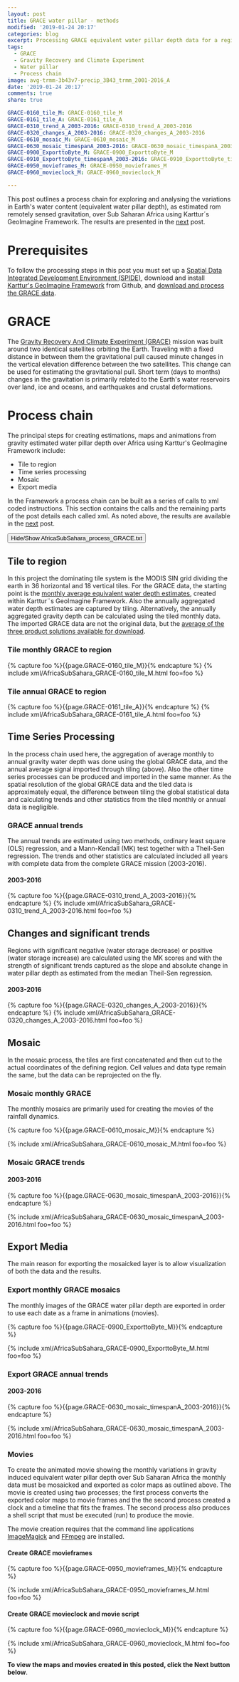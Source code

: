 ```yaml
---
layout: post
title: GRACE water pillar - methods
modified: '2019-01-24 20:17'
categories: blog
excerpt: Processing GRACE equivalent water pillar depth data for a regional project
tags:
  - GRACE
  - Gravity Recovery and Climate Experiment
  - Water pillar
  - Process chain
image: avg-trmm-3b43v7-precip_3B43_trmm_2001-2016_A
date: '2019-01-24 20:17'
comments: true
share: true

GRACE-0160_tile_M: GRACE-0160_tile_M
GRACE-0161_tile_A: GRACE-0161_tile_A
GRACE-0310_trend_A_2003-2016: GRACE-0310_trend_A_2003-2016
GRACE-0320_changes_A_2003-2016: GRACE-0320_changes_A_2003-2016
GRACE-0610_mosaic_M: GRACE-0610_mosaic_M
GRACE-0630_mosaic_timespanA_2003-2016: GRACE-0630_mosaic_timespanA_2003-2016
GRACE-0900_ExporttoByte_M: GRACE-0900_ExporttoByte_M
GRACE-0910_ExporttoByte_timespanA_2003-2016: GRACE-0910_ExporttoByte_timespanA_2003-2016
GRACE-0950_movieframes_M: GRACE-0950_movieframes_M
GRACE-0960_movieclock_M: GRACE-0960_movieclock_M

---
```

<script src="https://karttur.github.io/common/assets/js/karttur/togglediv.js"></script>

This post outlines a process chain for exploring and analysing the variations in Earth's water content (equivalent water pillar depth), as estimated  rom remotely sensed gravitation, over Sub Saharan Africa using Karttur´s GeoImagine Framework. The results are presented in the [next](../grace-results/) post.

# Prerequisites

To follow the processing steps in this post you must set up a [Spatial Data Integrated Development Environment (SPIDE)](https://karttur.github.io/setup-ide/), download and install [Karttur's GeoImagine Framework](https://karttur.github.io/geoimagine/blog/blog-import-project-eclipse/) from Github, and [download and process the GRACE data](https://karttur.github.io/geoimagine/blog/blog-GRACE/).

# GRACE

The [Gravity Recovery And Climate Experiment (GRACE)](https://grace.jpl.nasa.gov) mission was built around two identical satellites orbiting the Earth. Traveling with a fixed distance in between them the gravitational pull caused minute changes in the vertical elevation difference between the two satellites. This change can be used for estimating the gravitational pull. Short term (days to months) changes in the gravitation is primarily related to the Earth's water reservoirs over land, ice and oceans, and earthquakes and crustal deformations.

# Process chain

The principal steps for creating estimations, maps and animations from gravity estimated water pillar depth over Africa using Karttur's GeoImagine Framework include:

- Tile to region
- Time series processing
- Mosaic
- Export media

In the Framework a process chain can be built as a series of calls to xml coded instructions. This section contains the calls and the remaining parts of the post details each called xml. As noted above, the results are available in the [next](../grace-results) post.

<button id= "toggleProcessChain" onclick="hiddencode('ProcessChain')">Hide/Show AfricaSubSahara_process_GRACE.txt</button>

<div id="ProcessChain" style="display:none">

{% capture text-capture %}
{% raw %}
```
###################################
###################################
###    GRACE data processing    ###
###################################
###################################

## The processing requires that the GRACE data are already processed and available ##

###################################
###       Tile to region        ###
###################################

## Tile monthly GRACE to region ##
AfricaSubSahara_GRACE-0160_tile_M.xml

## Tile annual GRACE to region ##
AfricaSubSahara_GRACE-0161_tile_A.xml

###################################
###   Time Series Processing    ###
###################################

## GRACE annual trends  
AfricaSubSahara_GRACE-0310_trend_A_2003-2016.xml

## Changes and significant trends  ##
AfricaSubSahara_GRACE-0320_changes_A_2003-2016.xml

###################################
###   	       Mosaic           ###
###################################

## Mosaic monthly GRACE ##
AfricaSubSahara_GRACE-0610_mosaic_M.xml

## Mosaic VWB trends ##
AfricaSubSahara_GRACE-0630_mosaic_timespanA_2003-2016.xml

###################################
###        Export media         ###
###################################

## Export monthly GRACE ##
AfricaSubSahara_GRACE-0900_ExporttoByte_M.xml

## Export GRACE annual trends ##
AfricaSubSahara_GRACE-0910_ExporttoByte_timespanA_2003-2016.xml

## Create GRACE movieframes ##
AfricaSubSahara_GRACE-0950_movieframes_M.xml

## Create GRACE Movieclock and movie script ##
AfricaSubSahara_GRACE-0960_movieclock_M.xml
```
{% endraw %}
{% endcapture %}
{% include widgets/toggle-code.html  toggle-text=text-capture  %}
</div>

## Tile to region

In this project the dominating tile system is the MODIS SIN grid dividing the earth in 36 horizontal and 18 vertical tiles. For the GRACE data, the starting point is the [monthly average equivalent water depth estimates](https://karttur.github.io/geoimagine/blog/blog-GRACE/), created within Karttur¨s GeoImagine Framework. Also the annually aggregated water depth estimates are captured by tiling. Alternatively, the annually aggregated gravity depth can be calculated using the tiled monthly data. The imported GRACE data are not the original data, but the [average of the three product solutions available for download](https://karttur.github.io/geoimagine/blog/blog-GRACE/).

### Tile monthly GRACE to region

{% capture foo %}{{page.GRACE-0160_tile_M}}{% endcapture %}
{% include xml/AfricaSubSahara_GRACE-0160_tile_M.html foo=foo %}

### Tile annual GRACE to region

{% capture foo %}{{page.GRACE-0161_tile_A}}{% endcapture %}
{% include xml/AfricaSubSahara_GRACE-0161_tile_A.html foo=foo %}

## Time Series Processing

In the process chain used here, the aggregation of average monthly to annual gravity water depth was done using the global GRACE data, and the annual average signal imported through tiling (above). Also the other time series processes can be produced and imported in the same manner. As the spatial resolution of the global GRACE data and the tiled data is approximately equal, the difference between tiling the global statistical data and calculating trends and other statistics from the tiled monthly or annual data is negligible.

### GRACE annual trends

The annual trends are estimated using two methods, ordinary least square (OLS) regression, and a Mann-Kendall (MK) test together with a Theil-Sen regression. The trends and other statistics are calculated included all years with complete data from the complete GRACE mission (2003-2016).

#### 2003-2016

{% capture foo %}{{page.GRACE-0310_trend_A_2003-2016}}{% endcapture %}
{% include xml/AfricaSubSahara_GRACE-0310_trend_A_2003-2016.html foo=foo %}

## Changes and significant trends

Regions with significant negative (water storage decrease) or positive (water storage increase) are calculated using the MK scores and with the strength of significant trends captured as the slope and absolute change in water pillar depth as estimated from the median Theil-Sen regression.

#### 2003-2016

{% capture foo %}{{page.GRACE-0320_changes_A_2003-2016}}{% endcapture %}
{% include xml/AfricaSubSahara_GRACE-0320_changes_A_2003-2016.html foo=foo %}

## Mosaic

In the mosaic process, the tiles are first concatenated and then cut to the actual coordinates of the defining region. Cell values and data type remain the same, but the data can be reprojected on the fly.

### Mosaic monthly GRACE

The monthly mosaics are primarily used for creating the movies of the rainfall dynamics.

{% capture foo %}{{page.GRACE-0610_mosaic_M}}{% endcapture %}

{% include xml/AfricaSubSahara_GRACE-0610_mosaic_M.html foo=foo %}

### Mosaic GRACE trends

#### 2003-2016

{% capture foo %}{{page.GRACE-0630_mosaic_timespanA_2003-2016}}{% endcapture %}

{% include xml/AfricaSubSahara_GRACE-0630_mosaic_timespanA_2003-2016.html foo=foo %}

## Export Media

The main reason for exporting the mosaicked layer is to allow visualization of both the data and the results.

### Export monthly GRACE mosaics

The monthly images of the GRACE water pillar depth are exported in order to use each date as a frame in animations (movies).

{% capture foo %}{{page.GRACE-0900_ExporttoByte_M}}{% endcapture %}

{% include xml/AfricaSubSahara_GRACE-0900_ExporttoByte_M.html foo=foo %}

### Export GRACE annual trends

#### 2003-2016

{% capture foo %}{{page.GRACE-0630_mosaic_timespanA_2003-2016}}{% endcapture %}

{% include xml/AfricaSubSahara_GRACE-0630_mosaic_timespanA_2003-2016.html foo=foo %}

### Movies

To create the animated movie showing the monthly variations in gravity induced equivalent water pillar depth over Sub Saharan Africa the monthly data must be mosaicked and exported as color maps as outlined above. The movie is created using two processes; the first process converts the exported color maps to movie frames and the the second process created a clock and a timeline that fits the frames. The second process also produces a shell script that must be executed (run) to produce the movie.

The movie creation requires that the command line applications [ImageMagick](https://karttur.github.io/setup-theme-blog/blog/install-imagemagick/) and [FFmpeg](https://karttur.github.io/setup-theme-blog/blog/ffmpeg-movie/) are installed.

#### Create GRACE movieframes

{% capture foo %}{{page.GRACE-0950_movieframes_M}}{% endcapture %}

{% include xml/AfricaSubSahara_GRACE-0950_movieframes_M.html foo=foo %}

#### Create GRACE movieclock and movie script

{% capture foo %}{{page.GRACE-0960_movieclock_M}}{% endcapture %}

{% include xml/AfricaSubSahara_GRACE-0960_movieclock_M.html foo=foo %}

__To view the maps and movies created in this posted, click the <span class='button'>Next</span> button below__.
